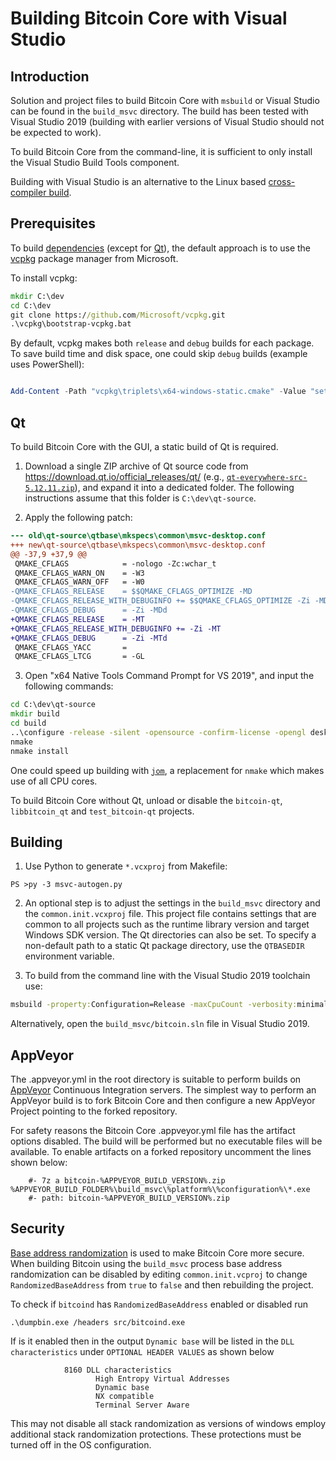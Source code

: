 Building Bitcoin Core with Visual Studio
========================================

Introduction
---------------------
Solution and project files to build Bitcoin Core with `msbuild` or Visual Studio can be found in the `build_msvc` directory. The build has been tested with Visual Studio 2019 (building with earlier versions of Visual Studio should not be expected to work).

To build Bitcoin Core from the command-line, it is sufficient to only install the Visual Studio Build Tools component.

Building with Visual Studio is an alternative to the Linux based [cross-compiler build](../doc/build-windows.md).


Prerequisites
---------------------
To build [dependencies](../doc/dependencies.md) (except for [Qt](#qt)),
the default approach is to use the [vcpkg](https://docs.microsoft.com/en-us/cpp/vcpkg) package manager from Microsoft.

To install vcpkg:
```cmd
mkdir C:\dev
cd C:\dev
git clone https://github.com/Microsoft/vcpkg.git
.\vcpkg\bootstrap-vcpkg.bat

```

By default, vcpkg makes both `release` and `debug` builds for each package.
To save build time and disk space, one could skip `debug` builds (example uses PowerShell):
```powershell

Add-Content -Path "vcpkg\triplets\x64-windows-static.cmake" -Value "set(VCPKG_BUILD_TYPE release)"
```

Qt
---------------------
To build Bitcoin Core with the GUI, a static build of Qt is required.

1. Download a single ZIP archive of Qt source code from https://download.qt.io/official_releases/qt/ (e.g., [`qt-everywhere-src-5.12.11.zip`](https://download.qt.io/official_releases/qt/5.12/5.12.11/single/qt-everywhere-src-5.12.11.zip)), and expand it into a dedicated folder. The following instructions assume that this folder is `C:\dev\qt-source`.

2. Apply the following patch:
```diff
--- old\qt-source\qtbase\mkspecs\common\msvc-desktop.conf
+++ new\qt-source\qtbase\mkspecs\common\msvc-desktop.conf
@@ -37,9 +37,9 @@
 QMAKE_CFLAGS            = -nologo -Zc:wchar_t
 QMAKE_CFLAGS_WARN_ON    = -W3
 QMAKE_CFLAGS_WARN_OFF   = -W0
-QMAKE_CFLAGS_RELEASE    = $$QMAKE_CFLAGS_OPTIMIZE -MD
-QMAKE_CFLAGS_RELEASE_WITH_DEBUGINFO += $$QMAKE_CFLAGS_OPTIMIZE -Zi -MD
-QMAKE_CFLAGS_DEBUG      = -Zi -MDd
+QMAKE_CFLAGS_RELEASE    = -MT
+QMAKE_CFLAGS_RELEASE_WITH_DEBUGINFO += -Zi -MT
+QMAKE_CFLAGS_DEBUG      = -Zi -MTd
 QMAKE_CFLAGS_YACC       =
 QMAKE_CFLAGS_LTCG       = -GL

```

3. Open "x64 Native Tools Command Prompt for VS 2019", and input the following commands:
```cmd
cd C:\dev\qt-source
mkdir build
cd build
..\configure -release -silent -opensource -confirm-license -opengl desktop -no-shared -static -no-static-runtime -mp -qt-zlib -qt-pcre -qt-libpng -no-libjpeg -nomake examples -nomake tests -nomake tools -no-dbus -no-libudev -no-icu -no-gtk -no-opengles3 -no-angle -no-sql-sqlite -no-sql-odbc -no-sqlite -no-libudev -no-vulkan -skip qt3d -skip qtactiveqt -skip qtandroidextras -skip qtcanvas3d -skip qtcharts -skip qtconnectivity -skip qtdatavis3d -skip qtdeclarative -skip qtdoc -skip qtgamepad -skip qtgraphicaleffects -skip qtimageformats -skip qtlocation -skip qtmacextras -skip qtmultimedia -skip qtnetworkauth -skip qtpurchasing -skip qtquickcontrols -skip qtquickcontrols2 -skip qtscript -skip qtscxml -skip qtsensors -skip qtserialbus -skip qtserialport -skip qtspeech -skip qtvirtualkeyboard -skip qtwayland -skip qtwebchannel -skip qtwebengine -skip qtwebsockets -skip qtwebview -skip qtx11extras -skip qtxmlpatterns -no-openssl -no-feature-sql -no-feature-sqlmodel -prefix C:\Qt_static
nmake
nmake install
```

One could speed up building with [`jom`](https://wiki.qt.io/Jom), a replacement for `nmake` which makes use of all CPU cores.

To build Bitcoin Core without Qt, unload or disable the `bitcoin-qt`, `libbitcoin_qt` and `test_bitcoin-qt` projects.


Building
---------------------
1. Use Python to generate `*.vcxproj` from Makefile:

```
PS >py -3 msvc-autogen.py
```

2. An optional step is to adjust the settings in the `build_msvc` directory and the `common.init.vcxproj` file. This project file contains settings that are common to all projects such as the runtime library version and target Windows SDK version. The Qt directories can also be set. To specify a non-default path to a static Qt package directory, use the `QTBASEDIR` environment variable.

3. To build from the command line with the Visual Studio 2019 toolchain use:

```cmd
msbuild -property:Configuration=Release -maxCpuCount -verbosity:minimal bitcoin.sln
```

Alternatively, open the `build_msvc/bitcoin.sln` file in Visual Studio 2019.

AppVeyor
---------------------
The .appveyor.yml in the root directory is suitable to perform builds on [AppVeyor](https://www.appveyor.com/) Continuous Integration servers. The simplest way to perform an AppVeyor build is to fork Bitcoin Core and then configure a new AppVeyor Project pointing to the forked repository.

For safety reasons the Bitcoin Core .appveyor.yml file has the artifact options disabled. The build will be performed but no executable files will be available. To enable artifacts on a forked repository uncomment the lines shown below:

```
    #- 7z a bitcoin-%APPVEYOR_BUILD_VERSION%.zip %APPVEYOR_BUILD_FOLDER%\build_msvc\%platform%\%configuration%\*.exe
    #- path: bitcoin-%APPVEYOR_BUILD_VERSION%.zip
```

Security
---------------------
[Base address randomization](https://docs.microsoft.com/en-us/cpp/build/reference/dynamicbase-use-address-space-layout-randomization?view=msvc-160) is used to make Bitcoin Core more secure. When building Bitcoin using the `build_msvc` process base address randomization can be disabled by editing `common.init.vcproj` to change `RandomizedBaseAddress` from `true` to `false` and then rebuilding the project.

To check if `bitcoind` has `RandomizedBaseAddress` enabled or disabled run

```
.\dumpbin.exe /headers src/bitcoind.exe
```

If is it enabled then in the output `Dynamic base` will be listed in the `DLL characteristics` under `OPTIONAL HEADER VALUES` as shown below

```
            8160 DLL characteristics
                   High Entropy Virtual Addresses
                   Dynamic base
                   NX compatible
                   Terminal Server Aware
```

This may not disable all stack randomization as versions of windows employ additional stack randomization protections. These protections must be turned off in the OS configuration.
